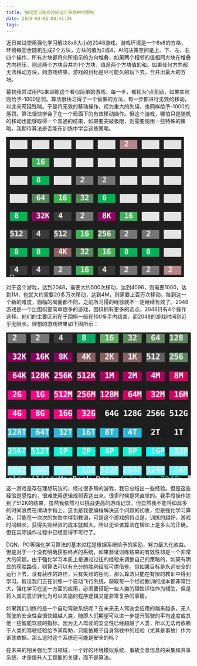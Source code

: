 ```yaml
---
title: 强化学习在长时间运行系统中的限制
date: 2020-04-05 00:43:34
tags:
---
```



近日尝试使用强化学习解决8x8大小的2048游戏。游戏环境是一个8x8的方格，环境每回合随机生成2个方块，方块的值为2或4，AI的决策空间是上、下、左、右四个操作，所有方块都将向所指示的方向堆叠，如果两个相邻的值相同方块在堆叠方向挤压，则这两个方块合并为1个方块，值是两个方块值的和。如果任何方向都无法移动方块，则游戏结束。游戏的目标是尽可能久的玩下去，合并出最大的方块。

最初我尝试用PG来训练这个看似简单的游戏。每一步，都视为1点奖励，如果失败则给予-1000惩罚。算法很快习得了一个偷懒的方法，每一步都进行无效的移动，以此来苟延残喘。于是将无效的移动操作，视为重大的失误，也同样给予-1000的惩罚。算法很快学会了在一个局面下的有效移动操作。但这个游戏，哪怕只是随机的移动也能够取得一个普通的结果，如果要突破极限，则需要使用一些特殊的策略，我期待算法是否能在训练中学会这些策略。

![初次训练，类似随机运动](/img/2048/pg.gif)

对于这个游戏，达到2048，需要大约500次移动，达到4096，则需要1000，达到1M，也就大约需要20多万次移动，达到4M，则需要上百万次移动。每到达一个新的难度，面临的局面都不同，之前所习得的经验就不一定继续有效了。2048游戏是一个比围棋要简单很多的游戏，围棋拥有更多的选点，2048只有4个操作选择。他们的主要区别在于围棋一般在100多手内结束，而2048的游戏时间则近乎无限长。理想的游戏结果如下图所示：

![](/img/2048/perfect.png)

这一游戏是存在理想玩法的，经过很多局的游戏，我已总结出一些经验。但是这些经验是感性的，很难使用逻辑规则表达出来，很多时候是凭直觉的。我手段操作达到了512K的结果，虽然我依然可以挑战更高的游戏记录，但显然我不能将如此多的时间浪费在滑动手指上。这也是我要编程解决这个问题的初衷，但是强化学习算法，只能在一次次的失败中得到教训，可是这个游戏的特点是，训练的越好，游戏时间越长，获得失败经验的成本就越大。所以无论该算法在理论上是多么的正确，但在实际操作过程中已经变得不可行了。

DQN、PG等强化学习算法的基本过程是根据系统给予的奖励，努力最大化收益。但是对于一个没有明确获胜终点的系统，如果验证训练结果的有效性却是一个非常大的问题。由于强化学习本质上是通过过往的经验来调整自己的策略的，如果有明显的获胜路径，则算法可以有充分的胜利经验可供借鉴。但如果目标是永远安全的运行下去，没有获胜的路径，只有失败的惩罚，那么算法只能在有限的教训中得到学习。假设我们正在训练一个自动飞行系统，获取每一个经验教训的成本都非常巨大，强化学习在这一方面的应用，必须要搭配一些人类的理性评估作为辅助，但是将人类的意识转化为可以实施的程序逻辑又是非常复杂的事情。

如果我们训练的是一个自动驾驶系统呢？在未来无人驾驶会应用的越来越多。无人驾驶的安全性会很快超越人类，随即人们期望可以进一步提升驾驶的平均速度或其他一些智能驾驶的指标。因为无人驾驶的安全性已经超越了人类，所以无法再依赖于人类的驾驶经验给予其帮助，只能依赖于自身驾驶中的经验（尤其是事故）作为训练依据。那么这时这个系统还可能是安全的吗？

在未来的相关强化学习领域，一个好的环境模拟系统、事故全息信息的采集和共享系统，才是提升人工智能的关键，而不是算法。